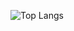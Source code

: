 ![Top Langs](https://github-readme-stats.vercel.app/api/top-langs/?username=Pedro-Britoo&layout=donut-vertical&langs_count=10&theme=midnight-purple)
